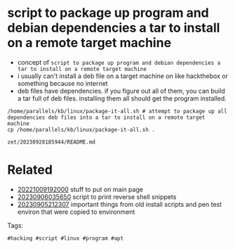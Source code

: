 # script to package up program and debian dependencies a tar to install on a remote target machine

- concept of `script to package up program and debian dependencies a tar to install on a remote target machine`
- i usually can't install a deb file on a target machine on like hackthebox or something because no internet 
- deb files have dependencies. if you figure out all of them, you can build a tar full of deb files. installing them all should get the program installed.

```
/home/parallels/kb/linux/package-it-all.sh # attempt to package up all dependencies deb files into a tar to install on a remote target machine
cp /home/parallels/kb/linux/package-it-all.sh .
```

` zet/20230928185944/README.md `

# Related

- [20221009192000](/zet/20221009192000/README.md) stuff to put on main page
- [20230906035650](/zet/20230906035650/README.md) script to print reverse shell snippets
- [20230905212307](/zet/20230905212307/README.md) important things from old install scripts and pen test environ that were copied to environment

Tags:

    #hacking #script #linux #program #apt
